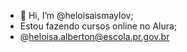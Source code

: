 - 👋 Hi, I’m @heloisaismaylov;
- Estou fazendo cursos online no Alura;
- @heloisa.alberton@escola.pr.gov.br

